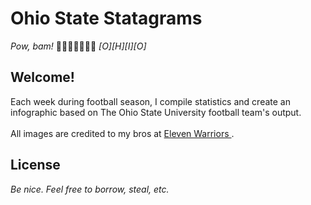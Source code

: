 # Ohio State Statagrams
*Pow, bam!* 🙆💆🏼🙋🏼🙆🏼
*[O][H][I][O]*
## Welcome!
Each week during football season, I compile statistics and create an infographic based on The Ohio State University football team's output.
</br>
</br>
All images are credited to my bros at <a target="_blank" href="https://www.flickr.com/photos/elevenwarriors/">Eleven Warriors </a> .

## License </br>
*Be nice. Feel free to borrow, steal, etc.*
